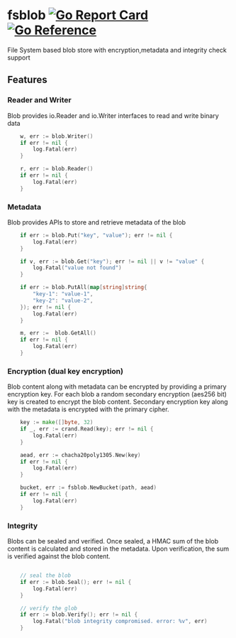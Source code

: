 # fsblob [![Go Report Card](https://goreportcard.com/badge/github.com/smitajit/fsblob)](https://goreportcard.com/report/github.com/smitajit/fsblob)[![Go Reference](https://pkg.go.dev/badge/github.com/smitajit/fsblob.svg)](https://pkg.go.dev/github.com/smitajit/fsblob)
File System based blob store with encryption,metadata and integrity check support

## Features
### Reader and Writer
Blob provides io.Reader and io.Writer interfaces to read and write binary data
```go
	w, err := blob.Writer()
	if err != nil {
		log.Fatal(err)
	}

	r, err := blob.Reader()
	if err != nil {
		log.Fatal(err)
	}
```
### Metadata
Blob provides APIs to store and retrieve metadata of the blob
``` go
	if err := blob.Put("key", "value"); err != nil {
		log.Fatal(err)
	}

	if v, err := blob.Get("key"); err != nil || v != "value" {
		log.Fatal("value not found")
	}

	if err := blob.PutAll(map[string]string{
		"key-1": "value-1",
		"key-2": "value-2",
	}); err != nil {
		log.Fatal(err)
	}

	m, err :=  blob.GetAll() 
	if err != nil {
		log.Fatal(err)
	}
```
### Encryption (dual key encryption)
Blob content along with metadata can be encrypted by providing a primary encryption key.
For each blob a random secondary encryption (aes256 bit) key is created to encrypt the blob content.
Secondary encryption key along with the metadata is encrypted with the primary cipher.
```go
	key := make([]byte, 32)
	if _, err := crand.Read(key); err != nil {
		log.Fatal(err)
	}

	aead, err := chacha20poly1305.New(key)
	if err != nil {
		log.Fatal(err)
	}

	bucket, err := fsblob.NewBucket(path, aead)
	if err != nil {
		log.Fatal(err)
	}
```
### Integrity
Blobs can be sealed and verified. Once sealed, a HMAC sum of the blob content is calculated and stored in the metadata.
Upon verification, the sum is verified against the blob content.
``` go

	// seal the blob
	if err := blob.Seal(); err != nil {
		log.Fatal(err)
	}

	// verify the glob
	if err := blob.Verify(); err != nil {
		log.Fatal("blob integrity compromised. error: %v", err)
	}
```
